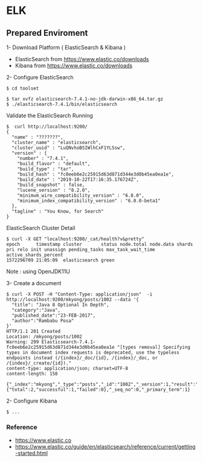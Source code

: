 # ELK 


## Prepared Enviroment

1- Download Platform ( ElasticSearch & Kibana ) 

* ElasticSearch from https://www.elastic.co/downloads
* Kibana from https://www.elastic.co/downloads

 
2- Configure ElasticSearch 

```shell
$ cd toolset

$ tar xvfz elasticsearch-7.4.1-no-jdk-darwin-x86_64.tar.gz
$ ./elasticsearch-7.4.1/bin/elasticsearch
```

Validate the ElasticSearch Running 

```shell
$  curl http://localhost:9200/
{
  "name" : "???????",
  "cluster_name" : "elasticsearch",
  "cluster_uuid" : "LuQNvhoBSIWlhCxF1YLSsw",
  "version" : {
    "number" : "7.4.1",
    "build_flavor" : "default",
    "build_type" : "tar",
    "build_hash" : "fc0eeb6e2c25915d63d871d344e3d0b45ea0ea1e",
    "build_date" : "2019-10-22T17:16:35.176724Z",
    "build_snapshot" : false,
    "lucene_version" : "8.2.0",
    "minimum_wire_compatibility_version" : "6.8.0",
    "minimum_index_compatibility_version" : "6.0.0-beta1"
  },
  "tagline" : "You Know, for Search"
}
```

ElasticSearch Cluster Detail 

```shell
$ curl -X GET "localhost:9200/_cat/health?v&pretty"
epoch      timestamp cluster       status node.total node.data shards pri relo init unassign pending_tasks max_task_wait_time active_shards_percent
1572296709 21:05:09  elasticsearch green 
```


Note : using OpenJDK11U

3- Create a document 

```shell
$ curl -X POST -H "Content-Type: application/json"  -i http://localhost:9200/mkyong/posts/1002 --data '{
  "title": "Java 8 Optional In Depth",
  "category":"Java",
  "published_date":"23-FEB-2017",
  "author":"Rambabu Posa"
}'
HTTP/1.1 201 Created
Location: /mkyong/posts/1002
Warning: 299 Elasticsearch-7.4.1-fc0eeb6e2c25915d63d871d344e3d0b45ea0ea1e "[types removal] Specifying types in document index requests is deprecated, use the typeless endpoints instead (/{index}/_doc/{id}, /{index}/_doc, or /{index}/_create/{id})."
content-type: application/json; charset=UTF-8
content-length: 158

{"_index":"mkyong","_type":"posts","_id":"1002","_version":1,"result":"created","_shards":{"total":2,"successful":1,"failed":0},"_seq_no":0,"_primary_term":1}
```

2- Configure Kibana 

```shell
$ ...
```

### Reference

* https://www.elastic.co
* https://www.elastic.co/guide/en/elasticsearch/reference/current/getting-started.html





